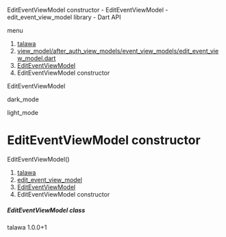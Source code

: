 




EditEventViewModel constructor - EditEventViewModel - edit\_event\_view\_model library - Dart API







menu

1. [talawa](../../index.html)
2. [view\_model/after\_auth\_view\_models/event\_view\_models/edit\_event\_view\_model.dart](../../file-___home_harshil_Desktop_open-source_palisadoes_talawa_lib_view_model_after_auth_view_models_event_view_models_edit_event_view_model/)
3. [EditEventViewModel](../../file-___home_harshil_Desktop_open-source_palisadoes_talawa_lib_view_model_after_auth_view_models_event_view_models_edit_event_view_model/EditEventViewModel-class.html)
4. EditEventViewModel constructor

EditEventViewModel


dark\_mode

light\_mode




# EditEventViewModel constructor


EditEventViewModel()

 


1. [talawa](../../index.html)
2. [edit\_event\_view\_model](../../file-___home_harshil_Desktop_open-source_palisadoes_talawa_lib_view_model_after_auth_view_models_event_view_models_edit_event_view_model/)
3. [EditEventViewModel](../../file-___home_harshil_Desktop_open-source_palisadoes_talawa_lib_view_model_after_auth_view_models_event_view_models_edit_event_view_model/EditEventViewModel-class.html)
4. EditEventViewModel constructor

##### EditEventViewModel class





talawa
1.0.0+1






